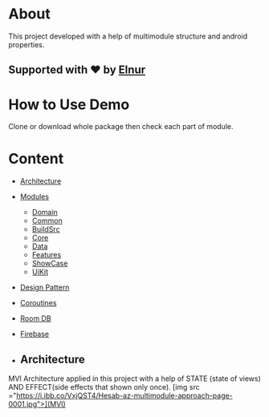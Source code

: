 # About
This project developed with a help of multimodule structure and android properties.

## Supported with ❤️ by [Elnur]([https://instabug.com/android/sdk?utm_source=toolsofthetrade&utm_medium=spon&utm_content=header](https://www.linkedin.com/in/hajiyevelnur/))

# How to Use Demo
Clone or download whole package then check each part of module.

# Content
- [Architecture](#architecture)
- [Modules](#modules)
    - [Domain](#domain)
    - [Common](#common)
    - [BuildSrc](#buildsrc)
    - [Core](#core)
    - [Data](#data)
    - [Features](#features)
    - [ShowCase](#showcase)
    - [UiKit](#uikit)
- [Design Pattern](#pattern)
- [Coroutines](#coroutines)
- [Room DB](#room)
- [Firebase](#firebase)

- ## Architecture
MVI Architecture applied in this project with a help of STATE (state of views) AND EFFECT(side effects that shown only once).
[img src ="https://i.ibb.co/VxjQST4/Hesab-az-multimodule-approach-page-0001.jpg">](MVI)
